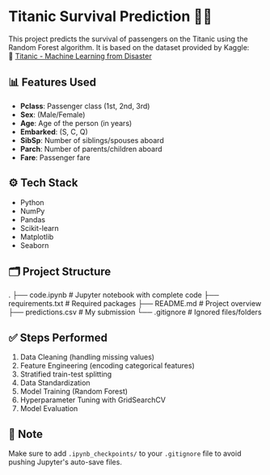 # Titanic Survival Prediction 🚢🎯

This project predicts the survival of passengers on the Titanic using the Random Forest algorithm. It is based on the dataset provided by Kaggle:  
🔗 [Titanic - Machine Learning from Disaster](https://www.kaggle.com/c/titanic)

## 📊 Features Used
- **Pclass**: Passenger class (1st, 2nd, 3rd)
- **Sex**: (Male/Female)
- **Age**: Age of the person (in years)
- **Embarked**: (S, C, Q)
- **SibSp**: Number of siblings/spouses aboard
- **Parch**: Number of parents/children aboard
- **Fare**: Passenger fare

## ⚙️ Tech Stack
- Python
- NumPy
- Pandas
- Scikit-learn
- Matplotlib
- Seaborn

## 🗂️ Project Structure
.
├── code.ipynb # Jupyter notebook with complete code
├── requirements.txt # Required packages
├── README.md # Project overview
├── predictions.csv # My submission
└── .gitignore # Ignored files/folders

## ✅ Steps Performed
1. Data Cleaning (handling missing values)
2. Feature Engineering (encoding categorical features)
3. Stratified train-test splitting
4. Data Standardization
5. Model Training (Random Forest)
6. Hyperparameter Tuning with GridSearchCV
7. Model Evaluation

## 🚫 Note
Make sure to add `.ipynb_checkpoints/` to your `.gitignore` file to avoid pushing Jupyter's auto-save files.